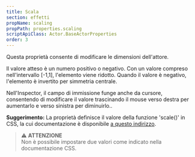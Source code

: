 ```yaml
---
title: Scala
section: effetti
propName: scaling
propPath: properties.scaling
scriptApiClass: Actor.BaseActorProperties
order: 3
---
```

Questa proprietà consente di modificare le dimensioni dell'attore.

Il valore atteso è un numero positivo o negativo.
Con un valore compreso nell'intervallo [-1,1], l'elemento viene ridotto.
Quando il valore è negativo, l'elemento è invertito per simmetria centrale.

Nell'Inspector, il campo di immissione funge anche da cursore, consentendo di modificare il valore trascinando il mouse verso destra per aumentarlo e verso sinistra per diminuirlo..

**Suggerimento:**
La proprietà definisce il valore della funzione 'scale()' in CSS, la cui documentazione è disponibile [a questo indirizzo](https://developer.mozilla.org/fr/docs/Web/CSS/transform-function/scale()).

>⚠️ **ATTENZIONE**<br>
Non è possibile impostare due valori come indicato nella documentazione CSS.
